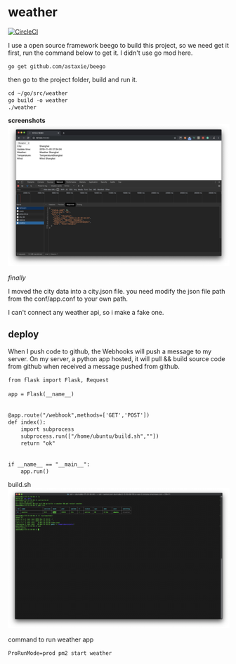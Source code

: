 # weather
[![CircleCI](https://circleci.com/gh/makecodexyz/weather/tree/master.svg?style=svg)](https://circleci.com/gh/makecodexyz/weather/tree/master)

I use a open source framework beego to build this project, so we need get it first,
run the command below to get it. I didn't use go mod here.

    go get github.com/astaxie/beego
    
then go to the project folder, build and run it.

    cd ~/go/src/weather
    go build -o weather
    ./weather
    
**screenshots**
![screenshots](screenshots/web.jpg)


*finally*

I moved the city data into a city.json file. you need modify the json file path from
the conf/app.conf to your own path.

I can't connect any weather api, so i make a fake one.


## deploy

When I push code to github, the Webhooks will push a message to my server.
On my server, a python app hosted, it will pull && build source code from github 
when received a message pushed from github.

    from flask import Flask, Request
    
    app = Flask(__name__)
    
    
    @app.route("/webhook",methods=['GET','POST'])
    def index():
        import subprocess
        subprocess.run(["/home/ubuntu/build.sh",""])
        return "ok"
    
    
    if __name__ == "__main__":
        app.run()


build.sh
![build.sh](screenshots/build1.jpg)

command to run weather app

    ProRunMode=prod pm2 start weather